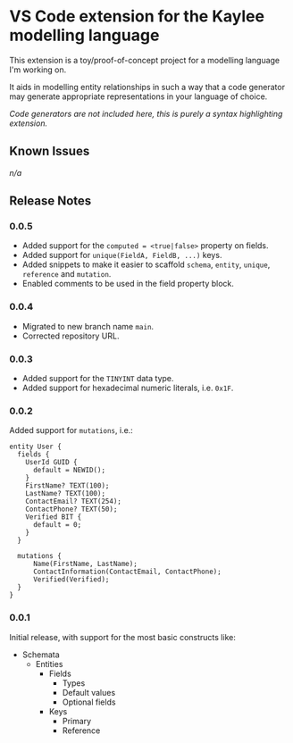 # VS Code extension for the Kaylee modelling language

This extension is a toy/proof-of-concept project for a
modelling language I'm working on.

It aids in modelling entity relationships in such a way
that a code generator may generate appropriate
representations in your language of choice.

*Code generators are not included here, this is purely a syntax highlighting extension.*

## Known Issues

*n/a*

## Release Notes

### 0.0.5

- Added support for the `computed = <true|false>` property on fields.
- Added support for `unique(FieldA, FieldB, ...)` keys.
- Added snippets to make it easier to scaffold `schema`, `entity`, `unique`, `reference` and `mutation`.
- Enabled comments to be used in the field property block.

### 0.0.4

- Migrated to new branch name `main`.
- Corrected repository URL.

### 0.0.3

- Added support for the `TINYINT` data type.
- Added support for hexadecimal numeric literals, i.e. `0x1F`.

### 0.0.2

Added support for `mutations`, i.e.:

```kaylee
entity User {
  fields {
    UserId GUID {
      default = NEWID();
    }
    FirstName? TEXT(100);
    LastName? TEXT(100);
    ContactEmail? TEXT(254);
    ContactPhone? TEXT(50);
    Verified BIT {
      default = 0;
    }
  }

  mutations {
      Name(FirstName, LastName);
      ContactInformation(ContactEmail, ContactPhone);
      Verified(Verified);
  }
}
```

### 0.0.1

Initial release, with support for the most basic constructs like:
- Schemata
  - Entities
    - Fields
      - Types
      - Default values
      - Optional fields
    - Keys
      - Primary
      - Reference